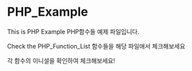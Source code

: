 # PHP_Example
This is PHP Example
PHP함수들 예제 파일입니다.

Check the PHP_Function_List
함수들을 해당 파일애서 체크해보세요

각 함수의 이니셜을 확인하여 체크해보세요!
